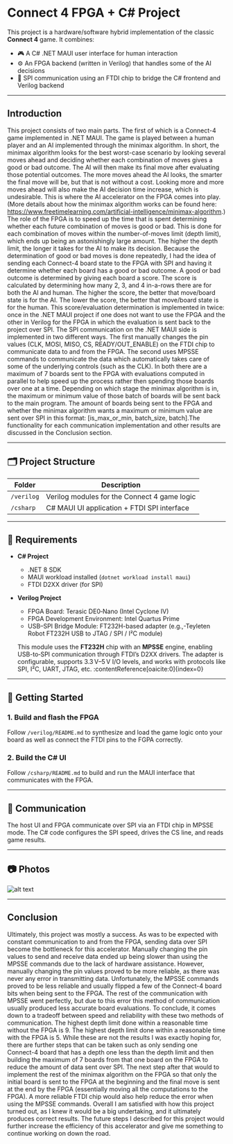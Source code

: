 # Connect 4 FPGA + C# Project

This project is a hardware/software hybrid implementation of the classic **Connect 4** game. It combines:

- 🎮 A C# .NET MAUI user interface for human interaction
- ⚙️ An FPGA backend (written in Verilog) that handles some of the AI decisions
- 🔗 SPI communication using an FTDI chip to bridge the C# frontend and Verilog backend

---

## Introduction

This project consists of two main parts. The first of which is a Connect-4 game implemented in .NET MAUI. The game is played between a human player and an AI implemented through the minimax algorithm. In short, the minimax algorithm looks for the best worst-case scenario by looking several moves ahead and deciding whether each combination of moves gives a good or bad outcome. The AI will then make its final move after evaluating those potential outcomes. The more moves ahead the AI looks, the smarter the final move will be, but that is not without a cost. Looking more and more moves ahead will also make the AI decision time increase, which is undesirable. This is where the AI accelerator on the FPGA comes into play. (More details about how the minimax algorithm works can be found here: https://www.freetimelearning.com/artificial-intelligence/minimax-algorithm.)
The role of the FPGA is to speed up the time that is spent determining whether each future combination of moves is good or bad. This is done for each combination of moves within the number-of-moves limit (depth limit), which ends up being an astonishingly large amount. The higher the depth limit, the longer it takes for the AI to make its decision. Because the determination of good or bad moves is done repeatedly, I had the idea of sending each Connect-4 board state to the FPGA with SPI and having it determine whether each board has a good or bad outcome. A good or bad outcome is determined by giving each board a score. The score is calculated by determining how many 2, 3, and 4 in-a-rows there are for both the AI and human. The higher the score, the better that move/board state is for the AI. The lower the score, the better that move/board state is for the human. This score/evaluation determination is implemented in twice: once in the .NET MAUI project if one does not want to use the FPGA and the other in Verilog for the FPGA in which the evaluation is sent back to the project over SPI. The SPI communication on the .NET MAUI side is implemented in two different ways. The first manually changes the pin values (CLK, MOSI, MISO, CS, READY/OUT_ENABLE) on the FTDI chip to communicate data to and from the FPGA. The second uses MPSSE commands to communicate the data which automatically takes care of some of the underlying controls (such as the CLK). In both there are a maximum of 7 boards sent to the FPGA with evaluations computed in parallel to help speed up the process rather then spending those boards over one at a time. Depending on which stage the minimax algorithm is in, the maximum or minimum value of those batch of boards will be sent back to the main program. The amount of boards being sent to the FPGA and whether the minimax algorithm wants a maximum or minimum value are sent over SPI in this format: [is_max_or_min, batch_size, batch].The functionality for each communication implementation and other results are discussed in the Conclusion section.

---

## 🗂 Project Structure

| Folder     | Description                                  |
|------------|----------------------------------------------|
| `/verilog` | Verilog modules for the Connect 4 game logic |
| `/csharp`  | C# MAUI UI application + FTDI SPI interface  |

---

## 🔧 Requirements

- **C# Project**
  - .NET 8 SDK
  - MAUI workload installed (`dotnet workload install maui`)
  - FTDI D2XX driver (for SPI)

- **Verilog Project**
  - FPGA Board: Terasic DE0‑Nano (Intel Cyclone IV)
  - FPGA Development Environment: Intel Quartus Prime
  - USB–SPI Bridge Module: FT232H-based adapter (e.g.,-Teyleten Robot FT232H USB to JTAG / SPI / I²C module)

  This module uses the **FT232H** chip with an **MPSSE** engine, enabling USB-to‑SPI communication through FTDI’s D2XX drivers. The adapter is configurable, supports 3.3 V–5 V I/O levels, and works with protocols like SPI, I²C, UART, JTAG, etc. :contentReference[oaicite:0]{index=0}

---

## 🚀 Getting Started

### 1. Build and flash the FPGA
Follow `/verilog/README.md` to synthesize and load the game logic onto your board as well as connect the FTDI pins to the FGPA correctly.

### 2. Build the C# UI
Follow `/csharp/README.md` to build and run the MAUI interface that communicates with the FPGA.

---

## 📡 Communication

The host UI and FPGA communicate over SPI via an FTDI chip in MPSSE mode. The C# code configures the SPI speed, drives the CS line, and reads game results.

---

## 📷 Photos

![alt text](image.png)

---

## Conclusion

Ultimately, this project was mostly a success. As was to be expected with constant communication to and from the FPGA, sending data over SPI become the bottleneck for this accelerator. Manually changing the pin values to send and receive data ended up being slower than using the MPSSE commands due to the lack of hardware assistance. However, manually changing the pin values proved to be more reliable, as there was never any error in transmitting data. Unfortunately, the MPSSE commands proved to be less reliable and usually flipped a few of the Connect-4 board bits when being sent to the FPGA. The rest of the communication with MPSSE went perfectly, but due to this error this method of communication usually produced less accurate board evaluations. To conclude, it comes down to a tradeoff between speed and reliability with these two methods of communication. The highest depth limit done within a reasonable time without the FPGA is 9. The highest depth limit done within a reasonable time with the FPGA is 5. While these are not the results I was exactly hoping for, there are further steps that can be taken such as only sending one Connect-4 board that has a depth one less than the depth limit and then building the maximum of 7 boards from that one board on the FPGA to reduce the amount of data sent over SPI. The next step after that would to implement the rest of the minimax algorithm on the FPGA so that only the initial board is sent to the FPGA at the beginning and the final move is sent at the end by the FPGA (essentially moving all the computations to the FPGA). A more reliable FTDI chip would also help reduce the error when using the MPSSE commands. Overall I am satisfied with how this project turned out, as I knew it would be a big undertaking, and it ultimately produces correct results. The future steps I described for this project would further increase the efficiency of this accelerator and give me something to continue working on down the road.